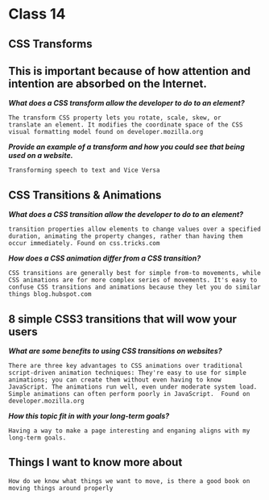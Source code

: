# Class 14

## CSS Transforms

## This is important because of how attention and intention are absorbed on the Internet.

***What does a CSS transform allow the developer to do to an element?***

	The transform CSS property lets you rotate, scale, skew, or translate an element. It modifies the coordinate space of the CSS visual formatting model found on developer.mozilla.org 

***Provide an example of a transform and how you could see that being used on a website.***

	Transforming speech to text and Vice Versa 

## CSS Transitions & Animations

***What does a CSS transition allow the developer to do to an element?***

	transition properties allow elements to change values over a specified duration, animating the property changes, rather than having them occur immediately. Found on css.tricks.com 

***How does a CSS animation differ from a CSS transition?***

	CSS transitions are generally best for simple from-to movements, while CSS animations are for more complex series of movements. It's easy to confuse CSS transitions and animations because they let you do similar things blog.hubspot.com 

## 8 simple CSS3 transitions that will wow your users

***What are some benefits to using CSS transitions on websites?***

	There are three key advantages to CSS animations over traditional script-driven animation techniques: They're easy to use for simple animations; you can create them without even having to know JavaScript. The animations run well, even under moderate system load. Simple animations can often perform poorly in JavaScript.  Found on developer.mozilla.org

***How this topic fit in with your long-term goals?***

	Having a way to make a page interesting and enganing aligns with my long-term goals.  

## Things I want to know more about

	How do we know what things we want to move, is there a good book on moving things around properly

